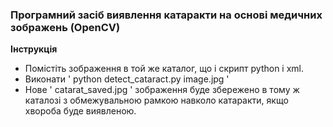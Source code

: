 ### Програмний засіб виявлення катаракти на основі медичних зображень (OpenCV)

**Інструкція**

* Помістіть зображення в той же каталог, що і скрипт python і xml.
* Виконати ' python detect_cataract.py image.jpg '
* Нове ' catarat_saved.jpg ' зображення буде збережено в тому ж каталозі з обмежувальною рамкою навколо катаракти, якщо хвороба буде виявленою.

